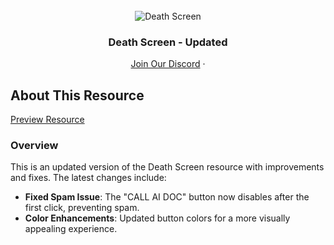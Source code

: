 <div id="top"></div>

<br />
<div align="center">
  <img src="https://media.discordapp.net/attachments/1207783778639155301/1213984944536297472/5ec273c26c295800046c81e6.png?ex=65f77695&is=65e50195&hm=775fb4de183ff3c346486ae0a43585eb77685fbb79b3ae406dbeed3d1c3a3119&=&format=webp&quality=lossless&width=225&height=225" alt="Death Screen">

  <h3 align="center">Death Screen - Updated</h3>

  <p align="center">
    <a href="https://discord.gg/6sKVNEGGvm">Join Our Discord</a>
    ·
  </p>
</div>

## About This Resource

<a href="https://ibb.co/X82MyTJ">Preview Resource</a>

### Overview

This is an updated version of the Death Screen resource with improvements and fixes. The latest changes include:

- **Fixed Spam Issue**: The "CALL AI DOC" button now disables after the first click, preventing spam.
- **Color Enhancements**: Updated button colors for a more visually appealing experience.


